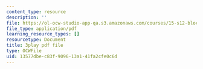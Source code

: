 ```yaml
---
content_type: resource
description: ''
file: https://ol-ocw-studio-app-qa.s3.amazonaws.com/courses/15-s12-blockchain-and-money-fall-2018/13577dbec83f909613a141fa2cfe0c6d_uNqMBBbb6UI.pdf
file_type: application/pdf
learning_resource_types: []
resourcetype: Document
title: 3play pdf file
type: OCWFile
uid: 13577dbe-c83f-9096-13a1-41fa2cfe0c6d
---
```

